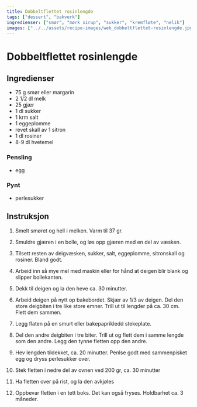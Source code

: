 ```yaml
---
title: Dobbeltflettet rosinlengde
tags: ["dessert", "bakverk"]
ingredienser: ["smør", "mørk sirup", "sukker", "kremfløte", "nelik"]
images: ["../../assets/recipe-images/web_dobbeltflettet-rosinlengde.jpg"]
---
```


# Dobbeltflettet rosinlengde

## Ingredienser

- 75 g smør eller margarin
- 2 1/2 dl melk
- 25 gjær
- 1 dl sukker
- 1 krm salt
- 1 eggeplomme
- revet skall av 1 sitron
- 1 dl rosiner
- 8-9 dl hvetemel

### Pensling

- egg

### Pynt

- perlesukker

## Instruksjon

1. Smelt smøret og hell i melken. Varm til 37 gr.

2. Smuldre gjæren i en bolle, og løs opp gjæren med en del av væsken.

3. Tilsett resten av deigvæsken, sukker, salt, eggeplomme, sitronskall og rosiner. Bland godt.

4. Arbeid inn så mye mel med maskin eller for hånd at deigen blir blank og slipper bollekanten.

5. Dekk til deigen og la den heve ca. 30 minutter.

6. Arbeid deigen på nytt op bakebordet. Skjær av 1/3 av deigen. Del den store deigbiten i tre like store emner. Trill ut til lengder på ca. 30 cm. Flett dem sammen.

7. Legg flaten på en smurt eller bakepaprikledd stekeplate.

8. Del den andre deigbiten i tre biter. Trill ut og flett dem i samme lengde som den andre. Legg den tynne fletten opp den andre.

9. Hev lengden tildekket, ca. 20 minutter. Penlse godt med sammenpisket egg og dryss perlesukker over.

10. Stek fletten i nedre del av ovnen ved 200 gr, ca. 30 minutter

11. Ha fletten over på rist, og la den avkjøles

12. Oppbevar fletten i en tett boks. Det kan også fryses. Holdbarhet ca. 3 måneder.
